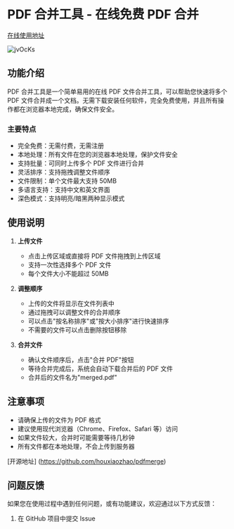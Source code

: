 # PDF 合并工具 - 在线免费 PDF 合并

[在线使用地址](https://merge-pdf.cdtools.click)

![jvOcKs](https://cdn.jsdelivr.net/gh/houxiaozhao/imageLibrary@master/uPic/2024/12/06/jvOcKs.png)

## 功能介绍

PDF 合并工具是一个简单易用的在线 PDF 文件合并工具，可以帮助您快速将多个 PDF 文件合并成一个文档。无需下载安装任何软件，完全免费使用，并且所有操作都在浏览器本地完成，确保文件安全。

### 主要特点

- 完全免费：无需付费，无需注册
- 本地处理：所有文件在您的浏览器本地处理，保护文件安全
- 支持批量：可同时上传多个 PDF 文件进行合并
- 灵活排序：支持拖拽调整文件顺序
- 文件限制：单个文件最大支持 50MB
- 多语言支持：支持中文和英文界面
- 深色模式：支持明亮/暗黑两种显示模式

## 使用说明

1. **上传文件**

   - 点击上传区域或直接将 PDF 文件拖拽到上传区域
   - 支持一次性选择多个 PDF 文件
   - 每个文件大小不能超过 50MB

2. **调整顺序**

   - 上传的文件将显示在文件列表中
   - 通过拖拽可以调整文件的合并顺序
   - 可以点击"按名称排序"或"按大小排序"进行快速排序
   - 不需要的文件可以点击删除按钮移除

3. **合并文件**
   - 确认文件顺序后，点击"合并 PDF"按钮
   - 等待合并完成后，系统会自动下载合并后的 PDF 文件
   - 合并后的文件名为"merged.pdf"

## 注意事项

- 请确保上传的文件为 PDF 格式
- 建议使用现代浏览器（Chrome、Firefox、Safari 等）访问
- 如果文件较大，合并时可能需要等待几秒钟
- 所有文件都在本地处理，不会上传到服务器

[开源地址] (https://github.com/houxiaozhao/pdfmerge)

## 问题反馈

如果您在使用过程中遇到任何问题，或有功能建议，欢迎通过以下方式反馈：

1. 在 GitHub 项目中提交 Issue
